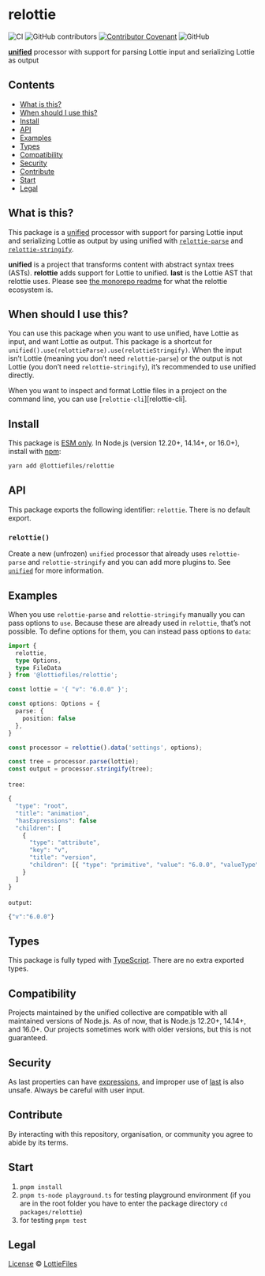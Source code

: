 # relottie

![CI](https://github.com/LottieFiles/dotlottie-web/workflows/main/badge.svg)
![GitHub contributors](https://img.shields.io/github/contributors/LottieFiles/dotlottie-web)
[![Contributor Covenant](https://img.shields.io/badge/Contributor%20Covenant-2.1-4baaaa.svg)](CODE_OF_CONDUCT.md)
![GitHub](https://img.shields.io/github/license/LottieFiles/dotlottie-web)

**[unified][]** processor with support for parsing Lottie input and serializing Lottie as output

## Contents

*   [What is this?](#what-is-this)
*   [When should I use this?](#when-should-i-use-this)
*   [Install](#install)
*   [API](#api)
*   [Examples](#examples)
*   [Types](#types)
*   [Compatibility](#compatibility)
*   [Security](#security)
*   [Contribute](#contribute)
*   [Start](#start)
*   [Legal](#legal)

## What is this?

This package is a [unified][] processor with support for parsing Lottie input
and serializing Lottie as output by using unified with
[`relottie-parse`][relottie-parse] and [`relottie-stringify`][relottie-stringify].

**unified** is a project that transforms content with abstract syntax trees
(ASTs).
**relottie** adds support for Lottie to unified.
**last** is the Lottie AST that relottie uses.
Please see [the monorepo readme][relottie] for what the relottie ecosystem is.

## When should I use this?

You can use this package when you want to use unified, have Lottie as input,
and want Lottie as output.
This package is a shortcut for
`unified().use(relottieParse).use(relottieStringify)`.
When the input isn’t Lottie (meaning you don’t need `relottie-parse`) or the
output is not Lottie (you don’t need `relottie-stringify`), it’s recommended to
use unified directly.

When you want to inspect and format Lottie files in a project on the command
line, you can use \[`relottie-cli`]\[relottie-cli].

## Install

This package is [ESM only](https://gist.github.com/sindresorhus/a39789f98801d908bbc7ff3ecc99d99c).
In Node.js (version 12.20+, 14.14+, or 16.0+), install with [npm][]:

```sh
yarn add @lottiefiles/relottie
```

## API

This package exports the following identifier: `relottie`.
There is no default export.

### `relottie()`

Create a new (unfrozen) `unified` processor that already uses `relottie-parse` and `relottie-stringify` and you can add more plugins to.
See [`unified`][unified] for more information.

## Examples

When you use `relottie-parse` and `relottie-stringify` manually you can pass
options to `use`.
Because these are already used in `relottie`, that’s not possible.
To define options for them, you can instead pass options to `data`:

```ts
import {
  relottie,
  type Options,
  type FileData
} from '@lottiefiles/relottie';

const lottie = '{ "v": "6.0.0" }';

const options: Options = {
  parse: {
    position: false
  },
}

const processor = relottie().data('settings', options);

const tree = processor.parse(lottie);
const output = processor.stringify(tree);
```

`tree`:

```javascript
{
  "type": "root",
  "title": "animation",
  "hasExpressions": false
  "children": [
    {
      "type": "attribute",
      "key": "v",
      "title": "version",
      "children": [{ "type": "primitive", "value": "6.0.0", "valueType": "string" }]
    }
  ]
}
```

`output`:

```javascript
{"v":"6.0.0"}
```

## Types

This package is fully typed with [TypeScript][].
There are no extra exported types.

## Compatibility

Projects maintained by the unified collective are compatible with all maintained
versions of Node.js.
As of now, that is Node.js 12.20+, 14.14+, and 16.0+.
Our projects sometimes work with older versions, but this is not guaranteed.

## Security

As last properties can have [expressions](https://lottiefiles.github.io/lottie-docs/expressions/), and improper use of [last][] is also unsafe. Always be
careful with user input.

## Contribute

By interacting with this repository, organisation, or community you agree to
abide by its terms.

## Start

1.  `pnpm install`
2.  `pnpm ts-node playground.ts` for testing playground environment (if you are in the root folder you have to enter the package directory `cd packages/relottie`)
3.  for testing `pnpm test`

## Legal

[License](license) © [LottieFiles][lottiefiles]

[lottiefiles]: https://github.com/LottieFiles

[relottie]: https://github.com/LottieFiles/relottie

[relottie-parse]: https://github.com/LottieFiles/relottie/tree/main/packages/relottie-parse

[relottie-stringify]: https://github.com/LottieFiles/relottie/tree/main/packages/relottie-stringify

[last]: https://github.com/LottieFiles/relottie/tree/main/packages/last

[lottie-docs]: https://lottiefiles.github.io/lottie-docs/

[npm]: https://docs.npmjs.com/cli/install

[unified]: https://github.com/unifiedjs/unified

[processor]: https://github.com/unifiedjs/unified#processor

[typescript]: https://www.typescriptlang.org
